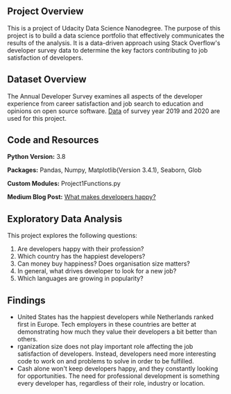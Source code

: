 ## Project Overview
This is a project of Udacity Data Science Nanodegree. The purpose of this project is to build a data science portfolio that effectively communicates the results of the analysis. It is a data-driven approach using Stack Overflow's developer survey data to determine the key factors contributing to job satisfaction of developers.

## Dataset Overview
The Annual Developer Survey examines all aspects of the developer experience from career satisfaction and job search to education and opinions on open source software. [Data](https://insights.stackoverflow.com/survey) of survey year 2019 and 2020 are used for this project.

## Code and Resources
**Python Version:** 3.8

**Packages:** Pandas, Numpy, Matplotlib(Version 3.4.1), Seaborn, Glob

**Custom Modules:** Project1Functions.py

**Medium Blog Post:** [What makes developers happy?](https://eden-ong.medium.com/are-programmers-happy-with-their-profession-163d69f9d937)

## Exploratory Data Analysis
This project explores the following questions:
1. Are developers happy with their profession?
2. Which country has the happiest developers?
3. Can money buy happiness? Does organisation size matters?
4. In general, what drives developer to look for a new job?
5. Which languages are growing in popularity?

## Findings
- United States has the happiest developers while Netherlands ranked first in Europe. Tech employers in these countries are better at demonstrating how much they value their developers a bit better than others.
- rganization size does not play important role affecting the job satisfaction of developers. Instead, developers need more interesting code to work on and problems to solve in order to be fulfilled.
- Cash alone won't keep developers happy, and they constantly looking for opportunities. The need for professional development is something every developer has, regardless of their role, industry or location.
